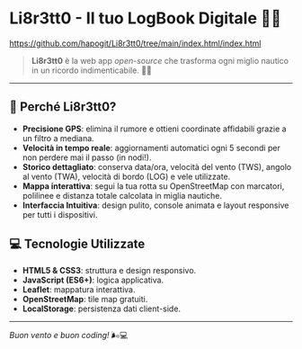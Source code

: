 # Li8r3tt0 - Il tuo LogBook Digitale 🌊⛵
https://github.com/hapogit/Li8r3tt0/tree/main/index.html/index.html
&#x20;

> **Li8r3tt0** è la web app *open-source* che trasforma ogni miglio nautico in un ricordo indimenticabile. 📍📝

---

## 🎯 Perché Li8r3tt0?

- **Precisione GPS**: elimina il rumore e ottieni coordinate affidabili grazie a un filtro a mediana.
- **Velocità in tempo reale**: aggiornamenti automatici ogni 5 secondi per non perdere mai il passo (in nodi!).
- **Storico dettagliato**: conserva data/ora, velocità del vento (TWS), angolo al vento (TWA), velocità di bordo (LOG) e vele utilizzate.
- **Mappa interattiva**: segui la tua rotta su OpenStreetMap con marcatori, polilinee e distanza totale calcolata in miglia nautiche.
- **Interfaccia Intuitiva**: design pulito, console animata e layout responsive per tutti i dispositivi.

## 💻 Tecnologie Utilizzate

- **HTML5 & CSS3**: struttura e design responsivo.
- **JavaScript (ES6+)**: logica applicativa.
- **Leaflet**: mappatura interattiva.
- **OpenStreetMap**: tile map gratuiti.
- **LocalStorage**: persistenza dati client-side.

---

*Buon vento e buon coding!* 🌬️💻

